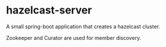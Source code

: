 hazelcast-server
==========================

A small spring-boot application that creates a hazelcast cluster.

Zookeeper and Curator are used for member discovery.